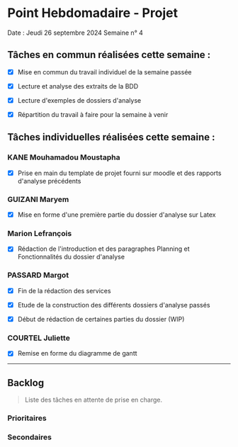# Point Hebdomadaire - Projet

Date : Jeudi 26 septembre 2024
Semaine n° 4

## Tâches en commun réalisées cette semaine :

- [x] Mise en commun du travail individuel de la semaine passée
- [x] Lecture et analyse des extraits de la BDD
- [x] Lecture d'exemples de dossiers d'analyse
- [x] Répartition du travail à faire pour la semaine à venir


## Tâches individuelles réalisées cette semaine :

### KANE Mouhamadou Moustapha
-[x] Prise en main du template de projet fourni sur moodle et des rapports d'analyse précédents

### GUIZANI Maryem
- [x] Mise en forme d'une première partie du dossier d'analyse sur Latex

### Marion Lefrançois
- [x] Rédaction de l'introduction et des paragraphes Planning et Fonctionnalités du dossier d'analyse

### PASSARD Margot
- [x] Fin de la rédaction des services
- [x] Etude de la construction des différents dossiers d'analyse passés
- [x] Début de rédaction de certaines parties du dossier (WIP) 


### COURTEL Juliette
- [x] Remise en forme du diagramme de gantt

---

## Backlog

> Liste des tâches en attente de prise en charge.

### Prioritaires

### Secondaires
